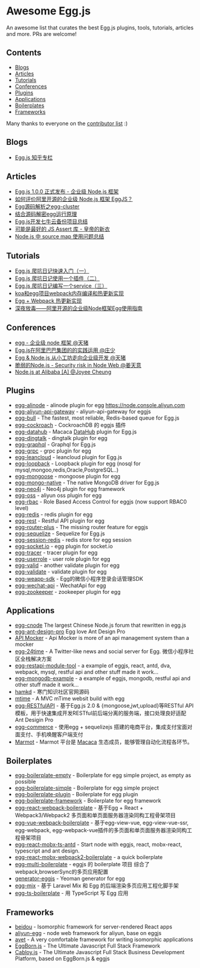 # Awesome Egg.js

An awesome list that curates the best Egg.js plugins, tools, tutorials, articles and more. PRs are welcome!

## Contents

- [Blogs](#blogs)
- [Articles](#articles)
- [Tutorials](#tutorials)
- [Conferences](#conferences)
- [Plugins](#plugins)
- [Applications](#applications)
- [Boilerplates](#boilerplates)
- [Frameworks](#frameworks)

Many thanks to everyone on the [contributor list](https://github.com/eggjs/awesome-egg/graphs/contributors) :)

## Blogs

- [Egg.js 知乎专栏](https://zhuanlan.zhihu.com/eggjs)

## Articles

- [Egg.js 1.0.0 正式发布 - 企业级 Node.js 框架](https://zhuanlan.zhihu.com/p/25860846)
- [如何评价阿里开源的企业级 Node.js 框架 EggJS？](https://www.zhihu.com/question/50526101/answer/144952130)
- [Egg源码解析之egg-cluster](https://cnodejs.org/topic/597445118f0313ff0d08d712)
- [结合源码解密egg运行原理](https://github.com/SunShinewyf/issue-blog/issues/30)
- [Egg.js开发七牛云备份项目总结](https://segmentfault.com/a/1190000010491016)
- [可能是最好的 JS Assert 库 - 皇帝的新衣](https://zhuanlan.zhihu.com/p/25956323)
- [Node.js 中 source map 使用问题总结](https://zhuanlan.zhihu.com/p/26267678)

## Tutorials

- [Egg.js 爬坑日记快速入门（一）](https://zhuanlan.zhihu.com/p/27438662)
- [Egg.js 爬坑日记使用一个插件（二）](https://zhuanlan.zhihu.com/p/27439307)
- [Egg.js 爬坑日记编写一个service（三）](https://zhuanlan.zhihu.com/p/27445997)
- [koa和egg项目webpack内存编译和热更新实现](https://segmentfault.com/a/1190000009377030)
- [Egg + Webpack 热更新实现](https://zhuanlan.zhihu.com/p/29346081)
- [深夜放毒——阿里开源的企业级Node框架Egg使用指南](https://cnodejs.org/topic/580a6a7e541dfb7b50f40a60)

## Conferences

- [egg - 企业级 node 框架 @天猪](https://github.com/atian25/blog/blob/master/assets/files/egg%20-%20JSConf%20China%202016.pdf)
- [Egg.js在阿里巴巴集团的的实践运用 @庄少](https://github.com/Hangzhou-Node-Party/Node-Party/blob/master/2017-08-19/Egg.js%E5%9C%A8%E9%98%BF%E9%87%8C%E5%B7%B4%E5%B7%B4%E9%9B%86%E5%9B%A2%E7%9A%84%E7%9A%84%E5%AE%9E%E8%B7%B5%E8%BF%90%E7%94%A8.pdf)
- [Egg & Node.js 从小工坊走向企业级开发 @天猪](https://github.com/atian25/blog/raw/master/assets/files/Egg%20%26%20Node.js%20%E4%BB%8E%E5%B0%8F%E5%B7%A5%E5%9D%8A%E8%B5%B0%E5%90%91%E4%BC%81%E4%B8%9A%E7%BA%A7%E5%BC%80%E5%8F%91.pdf)
- [脆弱的Node.js - Security risk in Node Web @姜天意](https://github.com/jtyjty99999/share/raw/master/security%20risk%20in%20node%20web.pdf)
- [Node.js at Alibaba [A] @Joyee Cheung](https://www.youtube.com/watch?v=1w-DyxiMU4w&index=17&list=PLfMzBWSH11xa-iNnQG2555lgi4574nZOh)

## Plugins

- [egg-alinode](https://github.com/eggjs/egg-alinode) - alinode plugin for egg https://node.console.aliyun.com
- [egg-aliyun-api-gateway](https://github.com/thonatos/egg-aliyun-api-gateway) - aliyun-api-gateway for eggjs
- [egg-bull](https://github.com/brickyang/egg-bull) - The fastest, most reliable, Redis-based queue for Egg.js
- [egg-cockroach](https://github.com/Txiaozhe/egg-cockroach) - CockroachDB 的 eggjs 插件
- [egg-datahub](https://github.com/macacajs/egg-datahub) - Macaca [DataHub](//github.com/macacajs/macaca-datahub) plugin for Egg.js
- [egg-dingtalk](https://github.com/eggjs/egg-dingtalk) - dingtalk plugin for egg
- [egg-graphql](https://github.com/eggjs/egg-graphql) - Graphql for Egg.js
- [egg-grpc](https://github.com/eggjs/egg-grpc) - grpc plugin for egg
- [egg-leancloud](https://github.com/eggjs/egg-leancloud) - leancloud plugin for Egg.js
- [egg-loopback](https://github.com/bqxu/egg-loopback) - Loopback plugin for egg (nosql for mysql,mongoo,redis,Oracle,PostgreSQL..)
- [egg-mongoose](https://github.com/eggjs/egg-mongoose) - mongoose plugin for egg
- [egg-mongo-native](https://github.com/brickyang/egg-mongo-native) - The native MongoDB driver for Egg.js
- [egg-neo4j](https://github.com/cemremengu/egg-neo4j) - Neo4j plugin for egg framework
- [egg-oss](https://github.com/eggjs/egg-oss) - aliyun oss plugin for egg
- [egg-rbac](https://github.com/lidianhao123/egg-rbac) - Role Based Access Control for eggjs (now support RBAC0 level)
- [egg-redis](https://github.com/eggjs/egg-redis) - redis plugin for egg
- [egg-rest](https://github.com/eggjs/egg-rest) - Restful API plugin for egg
- [egg-router-plus](https://github.com/eggjs/egg-router-plus) - The missing router feature for eggjs
- [egg-sequelize](https://github.com/eggjs/egg-sequelize) - Sequelize for Egg.js
- [egg-session-redis](https://github.com/eggjs/egg-session-redis) - redis store for egg session
- [egg-socket.io](https://github.com/eggjs/egg-socket.io) - egg plugin for socket.io
- [egg-tracer](https://github.com/eggjs/egg-tracer) - tracer plugin for egg
- [egg-userrole](https://github.com/eggjs/egg-userrole) - user role plugin for egg
- [egg-valid](https://github.com/hexindai/egg-valid) - another validate plugin for egg
- [egg-validate](https://github.com/eggjs/egg-validate) - validate plugin for egg
- [egg-weapp-sdk](https://github.com/seasonstar/egg-weapp-sdk) - Egg的微信小程序登录会话管理SDK
- [egg-wechat-api](https://github.com/thonatos/egg-wechat-api) - WechatApi for egg
- [egg-zookeeper](https://github.com/eggjs/egg-zookeeper) - zookeeper plugin for egg

## Applications

- [egg-cnode](https://github.com/cnodejs/egg-cnode) The largest Chinese Node.js forum that rewritten in egg.js
- [egg-ant-design-pro](https://github.com/eggjs/egg-ant-design-pro) Egg love Ant Design Pro
- [API Mocker](https://github.com/DXY-F2E/api-mocker) - Api Mocker is more of an api management system than a mocker
- [egg-24time](https://github.com/seasonstar/egg-24time) - A Twitter-like news and social server for Egg. 微信小程序社区全栈解决方案
- [egg-restapi-module-tool](https://github.com/fomenyesu/egg-restapi-module-tool) - a example of eggjs, react, antd, dva, webpack, mysql, restful api and other stuff made it work...
- [egg-mongodb-example](https://github.com/fomenyesu/egg-mongodb-example) - a example of eggjs, mongodb, restful api and other stuff made it work...
- [hamkd](https://github.com/malun666/hamkd) - 寒门知识社区官网源码
- [mtime](https://github.com/OrangeXC/mtime) - A MVC mTime websit build with egg
- [egg-RESTfulAPI](https://github.com/icxcat/egg-RESTfulAPI) - 基于Egg.js 2.0 & {mongoose,jwt,upload}等RESTful API 模板，用于快速集成开发RESTful前后端分离的服务端，接口处理良好适配Ant Desigin Pro
- [egg-commerce](https://github.com/sfyr111/egg-commerce) - 使用egg + sequelizejs 搭建的电商平台，集成支付宝面对面支付、手机唤醒客户端支付
- [Marmot](https://github.com/macacajs/marmot) - Marmot 平台是 [Macaca](//github.com/alibaba/macaca) 生态成员，能够管理自动化流程各环节。

## Boilerplates

- [egg-boilerplate-empty](https://github.com/eggjs/egg-boilerplate-empty) - Boilerplate for egg simple project, as empty as possible
- [egg-boilerplate-simple](https://github.com/eggjs/egg-boilerplate-simple) - Boilerplate for egg simple project
- [egg-boilerplate-plugin](https://github.com/eggjs/egg-boilerplate-plugin) - Boilerplate for egg plugin
- [egg-boilerplate-framework](https://github.com/eggjs/egg-boilerplate-framework) - Boilerplate for egg framework
- [egg-react-webpack-boilerplate](https://github.com/hubcarl/egg-react-webpack-boilerplate) - 基于Egg + React + Webpack3/Webpack2 多页面和单页面服务器渲染同构工程骨架项目
- [egg-vue-webpack-boilerplate](https://github.com/hubcarl/egg-vue-webpack-boilerplate) - 基于egg-view-vue, egg-view-vue-ssr, egg-webpack, egg-webpack-vue插件的多页面和单页面服务器渲染同构工程骨架项目
- [egg-react-mobx-ts-antd](https://github.com/tvrcgo/egg-react-mobx-ts-antd) - Start node with eggjs, react, mobx-react, typescript and ant design.
- [egg-react-mobx-webpack2-boilerplate](https://github.com/BoizZ/egg-react-mobx-webpack2-boilerplate) - a quick boilerplate
- [egg-multi-boilerplate](https://github.com/sydeEvans/egg-multi-boilerplate) - eggjs 的 boilerplate 项目 综合了webpack,browserSync的多页应用配置
- [generator-eggjs](https://github.com/thonatos/generator-eggjs) - Yeoman generator for egg
- [egg-mix](https://github.com/sinchang/egg-mix) - 基于 Laravel Mix 和 Egg 的后端渲染多页应用工程化脚手架
- [egg-ts-boilerplate](https://github.com/brickyang/egg-ts-boilerplate) - 用 TypeScript 写 Egg 应用

## Frameworks

- [beidou](https://github.com/alibaba/beidou) - Isomorphic framework for server-rendered React apps
- [aliyun-egg](https://github.com/eggjs/aliyun-egg) - node web framework for aliyun, base on eggjs
- [avet](https://github.com/avetjs/avet) - A very comfortable framework for writing isomorphic applications
- [EggBorn.js](https://github.com/zhennann/egg-born) - The Ultimate Javascript Full Stack Framework
- [Cabloy.js](https://github.com/zhennann/cabloy) - The Ultimate Javascript Full Stack Business Development Platform, based on EggBorn.js & eggjs

